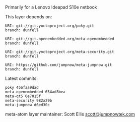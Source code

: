 Primarily for a Lenovo Ideapad S10e netbook

This layer depends on:

    URI: git://git.yoctoproject.org/poky.git
    branch: dunfell

    URI: git://git.openembedded.org/meta-openembedded
    branch: dunfell

    URI: git://git.yoctoproject.org/meta-security.git
    branch: dunfell

    URI: https://github.com/jumpnow/meta-jumpnow.git
    branch: dunfell


Latest commits:

    poky 4b6faa9dad
    meta-openembedded 654ad8bea
    meta-qt5 0e7015f
    meta-security 982a29b
    meta-jumpnow d6ed30c

meta-atom layer maintainer: Scott Ellis <scott@jumpnowtek.com>
